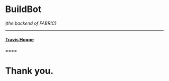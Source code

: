 # BuildBot
_(the backend of FABRIC)_

----------
#### [Travis Hoppe](http://thoppe.github.io/)

====

# Thank you.